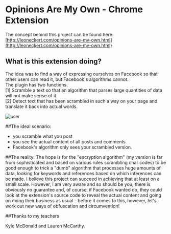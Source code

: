 # Opinions Are My Own - Chrome Extension

The concept behind this project can be found here: [http://leoneckert.com/opinions-are-my-own.html](http://leoneckert.com/opinions-are-my-own.html)

## What is this extension doing?

The idea was to find a way of expressing ourselves on Facebook so that other users can read it, but Facebook's algorithms cannot. <br>The plugin has two functions.<br> 
[1] Scramble a text so that an algorithm that parses large quantities of data will not make sense of it.<br>
[2] Detect text that has been scrambled in such a way on your page and translate it back into actual words.


![user](https://github.com/leoneckert/fb-scramble-chrome-extension/user.gif)


##The ideal scenario:
- you scramble what you post<br>
- you see the actual content of all posts and comments<br>
- Facebook's algorithm only sees your scrambled version.

##The reality:
The hope is for the "encryption algorithm" (my version is far from sophisticated and based on various rules scrambling char codes) to be good enough to trick a "dumb" algorithm that processes huge amounts of data, looking for keywords and references based on which inferences can be made. I believe this project can succeed in achieving that at least on a small scale. However, I am very aware and so should be you, there is obviously no guarantee and, of course, if Facebook wanted do, they could look at the extension's source code to reveal the actual content and going on doing their business as usual - before it comes to this, however, let's work out new ways of obfuscation and circumvention!

##Thanks to my teachers

Kyle McDonald and
Lauren McCarthy.